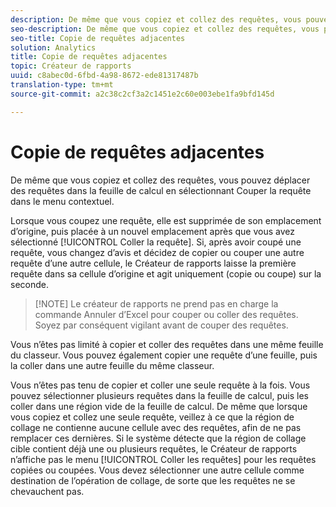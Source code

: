 ```yaml
---
description: De même que vous copiez et collez des requêtes, vous pouvez déplacer des requêtes dans la feuille de calcul en sélectionnant Couper la requête dans le menu contextuel.
seo-description: De même que vous copiez et collez des requêtes, vous pouvez déplacer des requêtes dans la feuille de calcul en sélectionnant Couper la requête dans le menu contextuel.
seo-title: Copie de requêtes adjacentes
solution: Analytics
title: Copie de requêtes adjacentes
topic: Créateur de rapports
uuid: c8abec0d-6fbd-4a98-8672-ede81317487b
translation-type: tm+mt
source-git-commit: a2c38c2cf3a2c1451e2c60e003ebe1fa9bfd145d

---
```



# Copie de requêtes adjacentes

De même que vous copiez et collez des requêtes, vous pouvez déplacer des requêtes dans la feuille de calcul en sélectionnant Couper la requête dans le menu contextuel.

Lorsque vous coupez une requête, elle est supprimée de son emplacement d’origine, puis placée à un nouvel emplacement après que vous avez sélectionné [!UICONTROL Coller la requête]. Si, après avoir coupé une requête, vous changez d’avis et décidez de copier ou couper une autre requête d’une autre cellule, le Créateur de rapports laisse la première requête dans sa cellule d’origine et agit uniquement (copie ou coupe) sur la seconde.

> [!NOTE] Le créateur de rapports ne prend pas en charge la commande Annuler d’Excel pour couper ou coller des requêtes. Soyez par conséquent vigilant avant de couper des requêtes.

Vous n’êtes pas limité à copier et coller des requêtes dans une même feuille du classeur. Vous pouvez également copier une requête d’une feuille, puis la coller dans une autre feuille du même classeur.

Vous n’êtes pas tenu de copier et coller une seule requête à la fois. Vous pouvez sélectionner plusieurs requêtes dans la feuille de calcul, puis les coller dans une région vide de la feuille de calcul. De même que lorsque vous copiez et collez une seule requête, veillez à ce que la région de collage ne contienne aucune cellule avec des requêtes, afin de ne pas remplacer ces dernières. Si le système détecte que la région de collage cible contient déjà une ou plusieurs requêtes, le Créateur de rapports n’affiche pas le menu [!UICONTROL Coller les requêtes] pour les requêtes copiées ou coupées. Vous devez sélectionner une autre cellule comme destination de l’opération de collage, de sorte que les requêtes ne se chevauchent pas.

